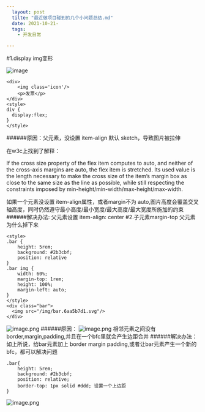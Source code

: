 ```yaml
---
  layout: post
  tilte: "最近做项目碰到的几个小问题总结.md"
  date: 2021-10-21-
  tags: 
    - 开发日常

---
```


#1.display img变形

![image](https://upload-images.jianshu.io/upload_images/15312191-1fb2f5fe150894fc.png?imageMogr2/auto-orient/strip%7CimageView2/2/w/1240)
```
<div>
    <img class='icon'/>
    <p>发票</p>
</div>
<style>
div {
  display:flex;
}
</style>
```
######原因：父元素，没设置 item-align 默认 sketch，导致图片被拉伸

在w3c上找到了解释：

If the cross size property of the flex item computes to auto, and neither of the cross-axis margins are auto, the flex item is stretched. Its used value is the length necessary to make the cross size of the item’s margin box as close to the same size as the line as possible, while still respecting the constraints imposed by min-height/min-width/max-height/max-width.

如果一个元素没设置 item-align属性，或者margin不为 auto,图片高度会覆盖交叉轴高度，同时仍然遵守最小高度/最小宽度/最大高度/最大宽度所施加的约束
######解决办法:
父元素设置 item-align: center
#2.子元素margin-top 父元素为什么掉下来
```
<style>
.bar {
    height: 5rem;
    background: #2b3cbf;
    position: relative
}
.bar img {
    width: 60%;
    margin-top: 1rem;
    height: 100%;
    margin-left: auto;
}
</style>
<div class="bar">
  <img src="/img/bar.6aa5b7d1.svg"/>
</div>
```
![image.png](https://upload-images.jianshu.io/upload_images/15312191-8e3f040a0117d6b0.png?imageMogr2/auto-orient/strip%7CimageView2/2/w/1240)
######原因：
![image.png](https://upload-images.jianshu.io/upload_images/15312191-9ab4408b018de2ae.png?imageMogr2/auto-orient/strip%7CimageView2/2/w/1240)
相邻元素之间没有border,margin,padding,并且在一个bfc里就会产生边距合并
######解决办法：
如上所说，给bar元素加上 border margin padding,或者让bar元素产生一个新的bfc，都可以解决问题
```
.bar{
    height: 5rem;
    background: #2b3cbf;
    position: relative;
    border-top: 1px solid #ddd; 设置一个上边距
}
```
![image.png](https://upload-images.jianshu.io/upload_images/15312191-6cd8a1273428c70e.png?imageMogr2/auto-orient/strip%7CimageView2/2/w/1240)
